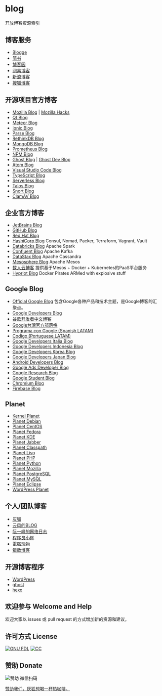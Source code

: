 # blog
开放博客资源索引

## 博客服务
* [Blogge](https://www.blogger.com/)
* [简书](http://www.jianshu.com/)
* [博客园](https://www.cnblogs.com/)
* [网易博客](http://blog.163.com/)
* [新浪博客](http://blog.sina.com.cn/)
* [搜狐博客](http://blog.sohu.com/)

## 开源项目官方博客
* [Mozilla Blog](https://blog.mozilla.org/) | [Mozilla Hacks](https://hacks.mozilla.org/)
* [Qt Blog](https://blog.qt.io/)
* [Meteor Blog](https://blog.meteor.com/)
* [Ionic Blog](http://blog.ionicframework.com/)
* [Parse Blog](http://blog.parseplatform.org/)
* [RethinkDB Blog](https://rethinkdb.com/blog/)
* [MongoDB Blog](https://www.mongodb.com/blog)
* [Prometheus Blog](https://prometheus.io/blog/)
* [NPM Blog](http://blog.npmjs.org/)
* [Ghost Blog](https://blog.ghost.org/) | [Ghost Dev Blog](https://dev.ghost.org/)
* [Atom Blog](http://blog.atom.io/)
* [Visual Studio Code Blog](https://code.visualstudio.com/blogs/)
* [TypeScript Blog](https://blogs.msdn.microsoft.com/typescript/)
* [Serverless Blog](https://serverless.com/blog/)
* [Talos Blog](http://blog.talosintelligence.com/)
* [Snort Blog](http://blog.snort.org/)
* [ClamAV Blog](http://blog.clamav.net/)

## 企业官方博客
* [JetBrains Blog](https://blog.jetbrains.com/)
* [GitHub Blog](https://github.com/blog/)
* [Red Hat Blog](https://www.redhat.com/en/blog)
* [HashiCorp Blog](https://www.hashicorp.com/blog/) Consul, Nomad, Packer, Terraform, Vagrant, Vault
* [Databricks Blog](https://databricks.com/blog) Apache Spark
* [Confluent Blog](https://www.confluent.io/blog/) Apache Kafka
* [DataStax Blog](https://www.datastax.com/blog) Apache Cassandra
* [Mesosphere Blog](https://mesosphere.com/blog/) Apache Mesos
* [数人云博客](http://blog.shurenyun.com/) 提供基于Mesos + Docker + Kubernetes的PaaS平台服务
* [Hypriot Blog](http://blog.hypriot.com/) Docker Pirates ARMed with explosive stuff

## Google Blog
* [Official Google Blog](https://blog.google/) 包含Google各种产品和技术主题，是Google博客的汇聚点。
* [Google Developers Blog](https://developers.googleblog.com/)
* [谷歌开发者中文博客](http://developers.googleblog.cn/)
* [Google台灣官方部落格](https://taiwan.googleblog.com/)
* [Programa con Google (Spanish LATAM)](https://desarrolladores.googleblog.com/)
* [Codigo (Portuguese LATAM)](https://desenvolvedores.googleblog.com/)
* [Google Developers Italia Blog](https://developers-it.googleblog.com/)
* [Google Developers Indonesia Blog](https://googledevid.blogspot.com/)
* [Google Developers Korea Blog](https://developers-kr.googleblog.com/)
* [Google Developers Japan Blog](https://developers-jp.googleblog.com/)
* [Android Developers Blog](https://android-developers.googleblog.com/)
* [Google Ads Developer Blog](https://googleadsdeveloper.blogspot.com/)
* [Google Research Blog](https://research.googleblog.com/)
* [Google Student Blog](https://students.googleblog.com/)
* [Chromium Blog](https://blog.chromium.org/)
* [Firebase Blog](https://firebase.googleblog.com/)

## Planet
* [Kernel Planet](http://kernelplanet.org/)
* [Planet Debian](http://planet.debian.org/)
* [Planet CentOS](http://planet.centos.org/)
* [Planet Fedora](http://fedoraplanet.org/)
* [Planet KDE](https://planet.kde.org/)
* [Planet Jabber](https://planet.jabber.org/)
* [Planet Classpath](http://planet.classpath.org/)
* [Planet Lisp](http://planet.lisp.org/)
* [Planet PHP](http://www.planet-php.org/)
* [Planet Python](http://planetpython.org/)
* [Planet Mozilla](https://planet.mozilla.org/)
* [Planet PostgreSQL](https://planet.postgresql.org/)
* [Planet MySQL](http://planet.mysql.com/)
* [Planet Eclipse](http://planeteclipse.org/)
* [WordPress Planet](http://planet.wordpress.org/)

## 个人/团队博客
* [灰狐](http://blog.huihoo.com/)
* [云风的BLOG](https://blog.codingnow.com/)
* [阮一峰的网络日志](http://www.ruanyifeng.com/blog/)
* [程序员小辉](https://www.xiaohui.com/)
* [電腦玩物](http://www.playpcesor.com/)
* [猎数博客](http://www.bagualu.net/)

## 开源博客程序
* [WordPress](https://wordpress.org)
* [ghost](https://ghost.org/)
* [hexo](https://hexo.io/)

## 欢迎参与 Welcome and Help
欢迎大家以 issues 或  pull request 的方式增加新的资源和建议。

## 许可方式 License
[![GNU FDL](http://wiki.huihoo.com/skins/common/images/gnu-fdl.png)](http://wiki.huihoo.com/wiki/CC-BY-SA_3.0) [![CC](http://wiki.huihoo.com/images/4/4e/CC-BY-SA_3.0-88x31.png)](http://wiki.huihoo.com/wiki/CC-BY-SA_3.0)

## 赞助 Donate
![赞助](http://wiki.huihoo.com/images/d/d7/Weixin-dashang.jpg) 微信扫码

[赞助我们，灰狐想喝一杯热咖啡。](http://wiki.huihoo.com/wiki/Donate_to_huihoo)
